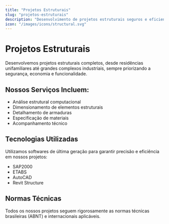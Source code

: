 ```yaml
---
title: "Projetos Estruturais"
slug: "projetos-estruturais"
description: "Desenvolvimento de projetos estruturais seguros e eficientes para construções residenciais, comerciais e industriais."
icon: "/images/icons/structural.svg"
---
```


# Projetos Estruturais

Desenvolvemos projetos estruturais completos, desde residências unifamiliares até grandes complexos industriais, sempre priorizando a segurança, economia e funcionalidade.

## Nossos Serviços Incluem:

- Análise estrutural computacional
- Dimensionamento de elementos estruturais
- Detalhamento de armaduras
- Especificação de materiais
- Acompanhamento técnico

## Tecnologias Utilizadas

Utilizamos softwares de última geração para garantir precisão e eficiência em nossos projetos:

- SAP2000
- ETABS
- AutoCAD
- Revit Structure

## Normas Técnicas

Todos os nossos projetos seguem rigorosamente as normas técnicas brasileiras (ABNT) e internacionais aplicáveis.

